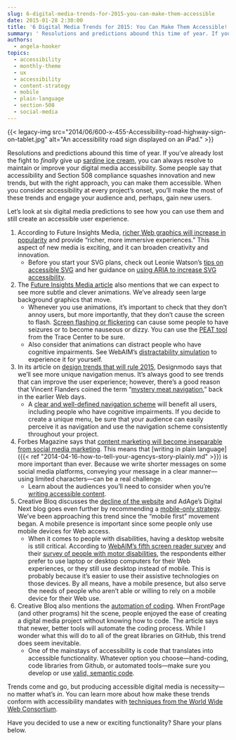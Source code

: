 ```yaml
---
slug: 6-digital-media-trends-for-2015-you-can-make-them-accessible
date: 2015-01-28 2:30:00
title: '6 Digital Media Trends for 2015: You Can Make Them Accessible!'
summary: ' Resolutions and predictions abound this time of year. If you’ve already lost the fight to finally give up sardine ice cream, you can always resolve to maintain or improve your digital media accessibility. Some people say that accessibility and Section 508 compliance squashes'
authors:
  - angela-hooker
topics:
  - accessibility
  - monthly-theme
  - ux
  - accessibility
  - content-strategy
  - mobile
  - plain-language
  - section-508
  - social-media
---
```


{{< legacy-img src="2014/06/600-x-455-Accessibility-road-highway-sign-on-tablet.jpg" alt="An accessibility road sign displayed on an iPad." >}}

Resolutions and predictions abound this time of year. If you’ve already lost the fight to _finally_ give up [sardine ice cream](http://www.debic.com/en/bakery/blog/sardine-ice-cream), you can always resolve to maintain or improve your digital media accessibility. Some people say that accessibility and Section 508 compliance squashes innovation and new trends, but with the right approach, you can make them accessible. When you consider accessibility at every project’s onset, you’ll make the most of these trends and engage your audience and, perhaps, gain new users.

Let’s look at six digital media predictions to see how you can use them and still create an accessible user experience.

  1. According to Future Insights Media, [richer Web graphics will increase in popularity](http://www.futureinsights.com/home/web-design-trends-in-2015.html) and provide “richer, more immersive experiences.” This aspect of new media is exciting, and it can broaden creativity and innovation. 
      * Before you start your SVG plans, check out Leonie Watson’s [tips on accessible SVG](http://www.sitepoint.com/tips-accessible-svg/) and her guidance on [using ARIA to increase SVG accessibility](http://www.paciellogroup.com/blog/2013/12/using-aria-enhance-svg-accessibility/).
  2. The [Future Insights Media article](http://www.futureinsights.com/home/web-design-trends-in-2015.html) also mentions that we can expect to see more subtle and clever animations. We’ve already seen large background graphics that move. 
      * Whenever you use animations, it’s important to check that they don’t annoy users, but more importantly, that they don’t cause the screen to flash. [Screen flashing or flickering](http://www.w3.org/TR/UNDERSTANDING-WCAG20/seizure-does-not-violate.html) can cause some people to have seizures or to become nauseous or dizzy. You can use the [PEAT tool](http://trace.wisc.edu/peat/) from the Trace Center to be sure.
      * Also consider that animations can distract people who have cognitive impairments. See WebAIM’s [distractability simulation](http://webaim.org/simulations/distractability) to experience it for yourself.
  3. In its article on [design trends that will rule 2015](http://designmodo.com/web-design-trends-2015/), Designmodo says that we’ll see more unique navigation menus. It’s always good to see trends that can improve the user experience; however, there’s a good reason that Vincent Flanders coined the term “[mystery meat navigation](http://www.webpagesthatsuck.com/mysterymeatnavigation.html),” back in the earlier Web days. 
      * A [clear and well-defined navigation scheme](http://www.w3.org/TR/UNDERSTANDING-WCAG20/consistent-behavior-consistent-locations.html) will benefit all users, including people who have cognitive impairments. If you decide to create a unique menu, be sure that your audience can easily perceive it as navigation and use the navigation scheme consistently throughout your project.
  4. Forbes Magazine says that [content marketing will become inseparable from social media marketing](http://www.forbes.com/sites/jaysondemers/2014/12/01/the-top-7-content-marketing-trends-that-will-dominate-2015/). This means that [writing in plain language]({{< ref "2014-04-16-how-to-tell-your-agencys-story-plainly.md" >}}) is more important than ever. Because we write shorter messages on some social media platforms, conveying your message in a clear manner—using limited characters—can be a real challenge. 
      * Learn about the audiences you’ll need to consider when you’re [writing accessible content](http://www.slideshare.net/AccessForAll/make-it-plain-accessbility-and-usability-through-plain-language).
  5. Creative Bloq discusses the [decline of the website](http://www.creativebloq.com/web-design/trends-2015-101413303) and AdAge’s Digital Next blog goes even further by recommending a [mobile-only strategy](http://adage.com/article/digitalnext/time-a-mobile-digital-strategy/296727/). We’ve been approaching this trend since the &#8220;mobile first&#8221; movement began. A mobile presence is important since some people only use mobile devices for Web access. 
      * When it comes to people with disabilities, having a desktop website is still critical. According to [WebAIM’s fifth screen reader survey](http://webaim.org/projects/screenreadersurvey5/#mobiledesktopusage) and their [survey of people with motor disabilities](http://webaim.org/projects/motordisabilitysurvey/#mobile), the respondents either prefer to use laptop or desktop computers for their Web experiences, or they still use desktop instead of mobile. This is probably because it’s easier to use their assistive technologies on those devices. By all means, have a mobile presence, but also serve the needs of people who aren’t able or willing to rely on a mobile device for their Web use.
  6. Creative Bloq also mentions the [automation of coding](http://www.creativebloq.com/web-design/trends-2015-101413303). When FrontPage (and other programs) hit the scene, people enjoyed the ease of creating a digital media project without knowing how to code. The article says that newer, better tools will automate the coding process. While I wonder what this will do to all of the great libraries on GitHub, this trend does seem inevitable. 
      * One of the mainstays of accessibility is code that translates into accessible functionality. Whatever option you choose—hand-coding, code libraries from Github, or automated tools—make sure you develop or use [valid, semantic code](http://www.w3.org/TR/WCAG20-TECHS/H75.html).

Trends come and go, but producing accessible digital media is necessity—no matter what’s _in_. You can learn more about how make these trends conform with accessibility mandates with [techniques from the World Wide Web Consortium](http://www.w3.org/TR/WCAG20-TECHS/intro.html).

Have you decided to use a new or exciting functionality? Share your plans below.